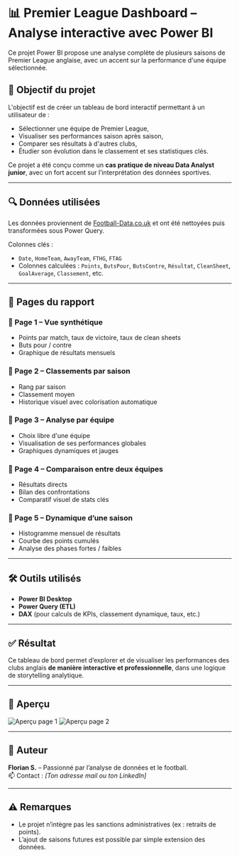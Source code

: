 # 📊 Premier League Dashboard – Analyse interactive avec Power BI

Ce projet Power BI propose une analyse complète de plusieurs saisons de Premier League anglaise, avec un accent sur la performance d'une équipe sélectionnée.

## 🧠 Objectif du projet

L'objectif est de créer un tableau de bord interactif permettant à un utilisateur de :

- Sélectionner une équipe de Premier League,
- Visualiser ses performances saison après saison,
- Comparer ses résultats à d'autres clubs,
- Étudier son évolution dans le classement et ses statistiques clés.

Ce projet a été conçu comme un **cas pratique de niveau Data Analyst junior**, avec un fort accent sur l’interprétation des données sportives.

---

## 🔍 Données utilisées

Les données proviennent de [Football-Data.co.uk](https://www.football-data.co.uk/) et ont été nettoyées puis transformées sous Power Query.

Colonnes clés :
- `Date`, `HomeTeam`, `AwayTeam`, `FTHG`, `FTAG`
- Colonnes calculées : `Points`, `ButsPour`, `ButsContre`, `Résultat`, `CleanSheet`, `GoalAverage`, `Classement`, etc.

---

## 📁 Pages du rapport

### 📄 Page 1 – Vue synthétique
- Points par match, taux de victoire, taux de clean sheets
- Buts pour / contre
- Graphique de résultats mensuels

### 📄 Page 2 – Classements par saison
- Rang par saison
- Classement moyen
- Historique visuel avec colorisation automatique

### 📄 Page 3 – Analyse par équipe
- Choix libre d'une équipe
- Visualisation de ses performances globales
- Graphiques dynamiques et jauges

### 📄 Page 4 – Comparaison entre deux équipes
- Résultats directs
- Bilan des confrontations
- Comparatif visuel de stats clés

### 📄 Page 5 – Dynamique d’une saison
- Histogramme mensuel de résultats
- Courbe des points cumulés
- Analyse des phases fortes / faibles

---

## 🛠️ Outils utilisés

- **Power BI Desktop**
- **Power Query (ETL)**
- **DAX** (pour calculs de KPIs, classement dynamique, taux, etc.)

---

## ✅ Résultat

Ce tableau de bord permet d’explorer et de visualiser les performances des clubs anglais **de manière interactive et professionnelle**, dans une logique de storytelling analytique.

---

## 📎 Aperçu

![Aperçu page 1](lien_image_page1.png)
![Aperçu page 2](lien_image_page2.png)

---

## 📌 Auteur

**Florian S.** – Passionné par l’analyse de données et le football.  
📫 Contact : *[Ton adresse mail ou ton LinkedIn]*

---

## ⚠️ Remarques

- Le projet n’intègre pas les sanctions administratives (ex : retraits de points).
- L’ajout de saisons futures est possible par simple extension des données.

